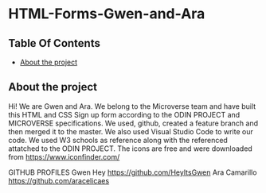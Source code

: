 # HTML-Forms-Gwen-and-Ara
## Table Of Contents

* [About the project](#about-the-project)

## About the project

Hi! We are Gwen and Ara. We belong to the Microverse team and have built 
this HTML and CSS Sign up form according to the ODIN PROJECT and MICROVERSE specifications. 
We used, github, created a feature branch and then merged it to the master. 
We also used Visual Studio Code to write our code. We used W3 schools as reference along with the
referenced attatched to the ODIN PROJECT. 
The icons are free and were downloaded from https://www.iconfinder.com/ 

GITHUB PROFILES
Gwen Hey https://github.com/HeyItsGwen
Ara Camarillo https://github.com/aracelicaes

